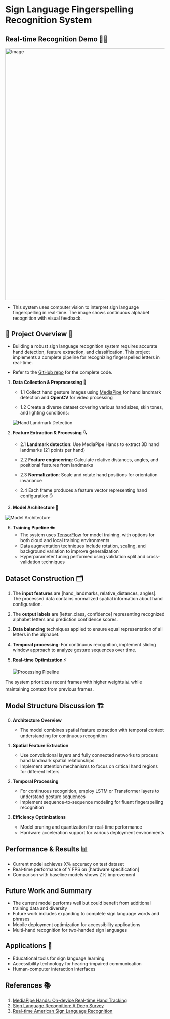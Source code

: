 # Sign Language Fingerspelling Recognition System

## Real-time Recognition Demo 🎥🤖

<img width="906" height="793" alt="Image" src="https://github.com/user-attachments/assets/c6e217b0-a33a-4674-893f-47f5e44e6d70" />

- This system uses computer vision to interpret sign language fingerspelling in real-time. The image shows continuous alphabet recognition with visual feedback.

## 🔬 Project Overview 📝

- Building a robust sign language recognition system requires accurate hand detection, feature extraction, and classification. This project implements a complete pipeline for recognizing fingerspelled letters in real-time.

- Refer to the [GitHub repo](https://github.com/your-username/sign-language-recognition) for the complete code.

1. **Data Collection & Preprocessing 📸**
   - 1.1 Collect hand gesture images using [MediaPipe](https://google.github.io/mediapipe/) for hand landmark detection and **OpenCV** for video processing
   
   - 1.2 Create a diverse dataset covering various hand sizes, skin tones, and lighting conditions:
  
   ![Hand Landmark Detection](hand_landmarks.png)
     
3. **Feature Extraction & Processing 🔍**
   - 2.1 **Landmark detection**: Use MediaPipe Hands to extract 3D hand landmarks (21 points per hand)
   
   - 2.2 **Feature engineering**: Calculate relative distances, angles, and positional features from landmarks
   
   - 2.3 **Normalization**: Scale and rotate hand positions for orientation invariance
   
   - 2.4 Each frame produces a feature vector representing hand configuration ✋

4. **Model Architecture 🧠**
   
 ![Model Architecture](model_architecture.png)

6. **Training Pipeline ☁️**
   - The system uses [TensorFlow](https://www.tensorflow.org/) for model training, with options for both cloud and local training environments
   - Data augmentation techniques include rotation, scaling, and background variation to improve generalization
   - Hyperparameter tuning performed using validation split and cross-validation techniques

## Dataset Construction 🗂️

1. The **input features** are [hand_landmarks, relative_distances, angles]. The processed data contains normalized spatial information about hand configuration.

2. The **output labels** are [letter_class, confidence] representing recognized alphabet letters and prediction confidence scores.

3. **Data balancing** techniques applied to ensure equal representation of all letters in the alphabet.

4. **Temporal processing**: For continuous recognition, implement sliding window approach to analyze gesture sequences over time.

5. **Real-time Optimization ⚡**
   
   ![Processing Pipeline](processing_pipeline.png)

The system prioritizes recent frames with higher weights 📊 while maintaining context from previous frames.

## Model Structure Discussion 🏗️

0. **Architecture Overview**
   - The model combines spatial feature extraction with temporal context understanding for continuous recognition

1. **Spatial Feature Extraction**
   - Use convolutional layers and fully connected networks to process hand landmark spatial relationships
   - Implement attention mechanisms to focus on critical hand regions for different letters

2. **Temporal Processing**
   - For continuous recognition, employ LSTM or Transformer layers to understand gesture sequences
   - Implement sequence-to-sequence modeling for fluent fingerspelling recognition

3. **Efficiency Optimizations**
   - Model pruning and quantization for real-time performance
   - Hardware acceleration support for various deployment environments

## Performance & Results 📊

- Current model achieves X% accuracy on test dataset
- Real-time performance of Y FPS on [hardware specification]
- Comparison with baseline models shows Z% improvement

## Future Work and Summary
- The current model performs well but could benefit from additional training data and diversity
- Future work includes expanding to complete sign language words and phrases
- Mobile deployment optimization for accessibility applications
- Multi-hand recognition for two-handed sign languages

## Applications 🌟
- Educational tools for sign language learning
- Accessibility technology for hearing-impaired communication
- Human-computer interaction interfaces

## References 📚
1. [MediaPipe Hands: On-device Real-time Hand Tracking](https://arxiv.org/abs/2006.10214)
2. [Sign Language Recognition: A Deep Survey](https://example.com/sign-language-survey)
3. [Real-time American Sign Language Recognition](https://example.com/asl-real-time)
